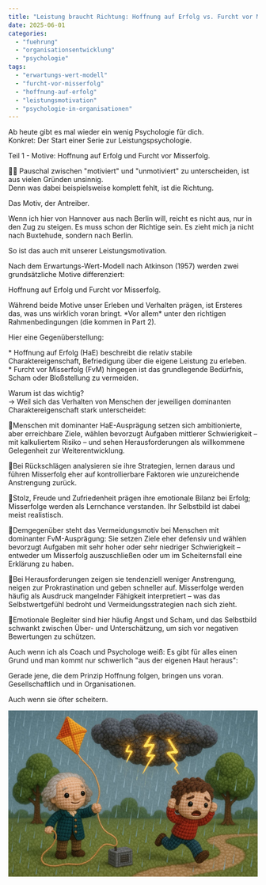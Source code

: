 ```yaml
---
title: "Leistung braucht Richtung: Hoffnung auf Erfolg vs. Furcht vor Misserfolg"
date: 2025-06-01
categories: 
  - "fuehrung"
  - "organisationsentwicklung"
  - "psychologie"
tags: 
  - "erwartungs-wert-modell"
  - "furcht-vor-misserfolg"
  - "hoffnung-auf-erfolg"
  - "leistungsmotivation"
  - "psychologie-in-organisationen"
---
```


Ab heute gibt es mal wieder ein wenig Psychologie für dich.  
Konkret: Der Start einer Serie zur Leistungspsychologie.  
  
Teil 1 - Motive: Hoffnung auf Erfolg und Furcht vor Misserfolg.  
  
🙅‍♂️ Pauschal zwischen "motiviert" und "unmotiviert" zu unterscheiden, ist aus vielen Gründen unsinnig.  
Denn was dabei beispielsweise komplett fehlt, ist die Richtung.  
  
Das Motiv, der Antreiber.  
  
Wenn ich hier von Hannover aus nach Berlin will, reicht es nicht aus, nur in den Zug zu steigen. Es muss schon der Richtige sein. Es zieht mich ja nicht nach Buxtehude, sondern nach Berlin.  
  
So ist das auch mit unserer Leistungsmotivation.  
  
Nach dem Erwartungs-Wert-Modell nach Atkinson (1957) werden zwei grundsätzliche Motive differenziert:  
  
Hoffnung auf Erfolg und Furcht vor Misserfolg.  
  
Während beide Motive unser Erleben und Verhalten prägen, ist Ersteres das, was uns wirklich voran bringt. \*Vor allem\* unter den richtigen Rahmenbedingungen (die kommen in Part 2).  
  
Hier eine Gegenüberstellung:  
  
\* Hoffnung auf Erfolg (HaE) beschreibt die relativ stabile Charaktereigenschaft, Befriedigung über die eigene Leistung zu erleben.  
\* Furcht vor Misserfolg (FvM) hingegen ist das grundlegende Bedürfnis, Scham oder Bloßstellung zu vermeiden.  
  
Warum ist das wichtig?  
\-> Weil sich das Verhalten von Menschen der jeweiligen dominanten Charaktereigenschaft stark unterscheidet:  
  
🔹️Menschen mit dominanter HaE-Ausprägung setzen sich ambitionierte, aber erreichbare Ziele, wählen bevorzugt Aufgaben mittlerer Schwierigkeit – mit kalkuliertem Risiko – und sehen Herausforderungen als willkommene Gelegenheit zur Weiterentwicklung.  
  
🔹️Bei Rückschlägen analysieren sie ihre Strategien, lernen daraus und führen Misserfolg eher auf kontrollierbare Faktoren wie unzureichende Anstrengung zurück.  
  
🔹️Stolz, Freude und Zufriedenheit prägen ihre emotionale Bilanz bei Erfolg; Misserfolge werden als Lernchance verstanden. Ihr Selbstbild ist dabei meist realistisch.  
  
  
🔸️Demgegenüber steht das Vermeidungsmotiv bei Menschen mit dominanter FvM-Ausprägung: Sie setzen Ziele eher defensiv und wählen bevorzugt Aufgaben mit sehr hoher oder sehr niedriger Schwierigkeit – entweder um Misserfolg auszuschließen oder um im Scheiternsfall eine Erklärung zu haben.  
  
🔸️Bei Herausforderungen zeigen sie tendenziell weniger Anstrengung, neigen zur Prokrastination und geben schneller auf. Misserfolge werden häufig als Ausdruck mangelnder Fähigkeit interpretiert – was das Selbstwertgefühl bedroht und Vermeidungsstrategien nach sich zieht.  
  
🔸️Emotionale Begleiter sind hier häufig Angst und Scham, und das Selbstbild schwankt zwischen Über- und Unterschätzung, um sich vor negativen Bewertungen zu schützen.  
  
Auch wenn ich als Coach und Psychologe weiß: Es gibt für alles einen Grund und man kommt nur schwerlich "aus der eigenen Haut heraus":  
  
Gerade jene, die dem Prinzip Hoffnung folgen, bringen uns voran. Gesellschaftlich und in Organisationen.  
  
Auch wenn sie öfter scheitern.

![](images/image-13.png)
